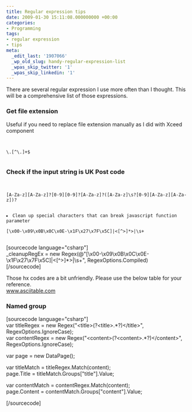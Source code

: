 ```yaml
---
title: Regular expression tips
date: 2009-01-30 15:11:08.000000000 +00:00
categories:
- Programming
tags:
- regular expression
- tips
meta:
  _edit_last: '1907066'
  _wp_old_slug: handy-regular-expression-list
  _wpas_skip_twitter: '1'
  _wpas_skip_linkedin: '1'
---
```

<p>There are several regular expression I use more often than I thought. This will be a comprehensive list of those expressions.</p>
<h3>Get file extension</h3>
<p>Useful if you need to replace file extension manually as I did with Xceed component</p>
<p><code><br />
\.[^\.]+$<br />
</code></p>
<h3>Check if the input string is UK Post code</h3>
<p><code><br />
[A-Za-z][A-Za-z]?[0-9][0-9]?[A-Za-z]?([A-Za-z]\s?[0-9][A-Za-z][A-Za-z])?</p>
<li>Clean up special characters that can break javascript function parameter<br />
[\x00-\x09\x0B\x0C\x0E-\x1F\x27\x7F\x5C]|&lt;[^&gt;]*&gt;|\s+</li>
<p></code></p>
<p>[sourcecode language="csharp"]<br />
_cleanupRegEx = new Regex(@&quot;[\x00-\x09\x0B\x0C\x0E-\x1F\x27\x7F\x5C]|&lt;[^&gt;]*&gt;|\s+&quot;, RegexOptions.Compiled)<br />
[/sourcecode]</p>
<p>Those hx codes are a bit unfriendly. Please use the below table for your reference.<br />
<a href="http://www.asciitable.com/">www.asciitable.com</a></p>
<h3>Named group</h3>
<p>[sourcecode language="csharp"]<br />
var titleRegex = new Regex(&quot;&lt;title&gt;(?&lt;title&gt;.*?)&lt;/title&gt;&quot;, RegexOptions.IgnoreCase);<br />
var contentRegex = new Regex(&quot;&lt;content&gt;(?&lt;content&gt;.*?)&lt;/content&gt;&quot;, RegexOptions.IgnoreCase);</p>
<p>var page = new DataPage();</p>
<p>var titleMatch = titleRegex.Match(content);<br />
page.Title = titleMatch.Groups[&quot;title&quot;].Value;</p>
<p>var contentMatch = contentRegex.Match(content);<br />
page.Content = contentMatch.Groups[&quot;content&quot;].Value;</p>
<p>[/sourcecode]</p>

